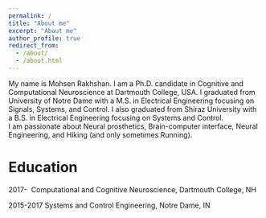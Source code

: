 ```yaml
---
permalink: /
title: "About me"
excerpt: "About me"
author_profile: true
redirect_from: 
  - /about/
  - /about.html
---
```


My name is Mohsen Rakhshan. I am a Ph.D. candidate in Cognitive and Computational Neuroscience at Dartmouth College, USA. I graduated from University of Notre Dame with a M.S. in Electrical Engineering focusing on Signals, Systems, and Control. I also graduated from Shiraz University with a B.S. in Electrical Engineering focusing on Systems and Control.  
I am passionate about Neural prosthetics, Brain-computer interface, Neural Engineering, and Hiking (and only sometimes Running).  

Education
======
2017-&nbsp; Computational and Cognitive Neuroscience, Dartmouth College, NH

2015-2017  Systems and Control Engineering, Notre Dame, IN
